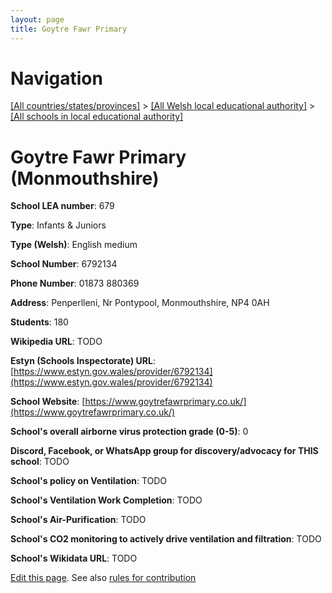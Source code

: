 ```yaml
---
layout: page
title: Goytre Fawr Primary
---
```

# Navigation

[[All countries/states/provinces]](../../..) > [[All Welsh local educational authority]](../..) > [[All schools in local educational authority]](..)

# Goytre Fawr Primary (Monmouthshire)

**School LEA number**: 679

**Type**: Infants & Juniors

**Type (Welsh)**: English medium

**School Number**: 6792134

**Phone Number**: 01873 880369

**Address**: Penperlleni, Nr Pontypool, Monmouthshire, NP4 0AH

**Students**: 180

**Wikipedia URL**: TODO

**Estyn (Schools Inspectorate) URL**: [https://www.estyn.gov.wales/provider/6792134](https://www.estyn.gov.wales/provider/6792134)

**School Website**: [https://www.goytrefawrprimary.co.uk/](https://www.goytrefawrprimary.co.uk/)

**School's overall airborne virus protection grade (0-5)**: 0

**Discord, Facebook, or WhatsApp group for discovery/advocacy for THIS school**: TODO

**School's policy on Ventilation**: TODO

**School's Ventilation Work Completion**: TODO

**School's Air-Purification**: TODO

**School's CO2 monitoring to actively drive ventilation and filtration**: TODO

**School's Wikidata URL**: TODO




[Edit this page](https://github.com/ventilate-schools/Wales/edit/prif/./Monmouthshire/Goytre_Fawr_Primary.md). See also [rules for contribution](../../../contribution-rules/)